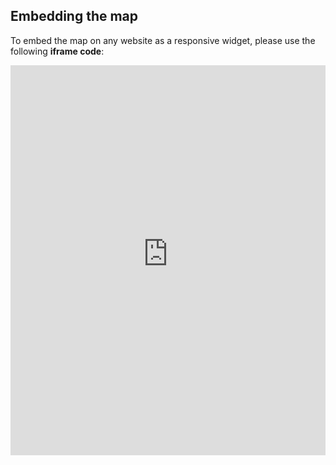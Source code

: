 ## Embedding the map

To embed the map on any website as a responsive widget, please use the following **iframe code**:

<iframe title="Euranet Map" aria-label="Map" id="euranet-map-test" src="https://map-test-gamma.vercel.app" scrolling="no" frameborder="0"style="width: 0; min-width: 100% !important; border: none;" height="624"></iframe><script type="text/javascript">window.addEventListener("message",e=>{if("https://map-test-gamma.vercel.app"!==e.origin)return;let t=e.data;if(t.height){document.getElementById("euranet-map-test").height=t.height+"px"}},!1)</script>